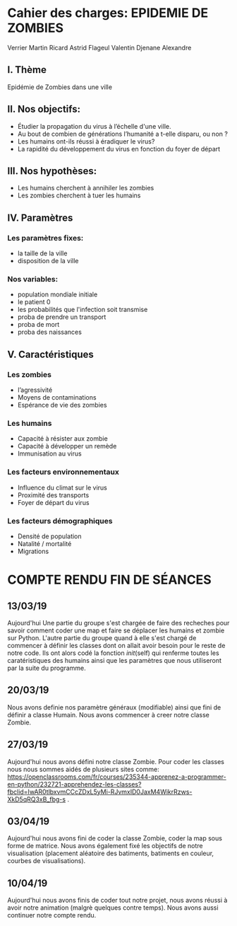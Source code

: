 # Cahier des charges: EPIDEMIE DE ZOMBIES

Verrier Martin Ricard Astrid Flageul Valentin Djenane Alexandre

## I. Thème

Epidémie de Zombies dans une ville

## II. Nos objectifs:
- Étudier la propagation du virus à l’échelle d'une ville.
- Au bout de combien de générations l’humanité a t-elle disparu, ou non ?
- Les humains ont-ils réussi à éradiquer le virus?
- La rapidité du développement du virus en fonction du foyer de départ


## III. Nos hypothèses:
- Les humains cherchent à annihiler les zombies
- Les zombies cherchent à tuer les humains

## IV. Paramètres 
### Les paramètres fixes:
- la taille de la ville
- disposition de la ville
### Nos variables:
- population mondiale initiale
- le patient 0
- les probabilités que l'infection soit transmise
- proba de prendre un transport
- proba de mort
- proba des naissances

## V. Caractéristiques
### Les zombies
- l’agressivité
- Moyens de contaminations
- Espérance de vie des zombies
### Les humains
- Capacité à résister aux zombie
- Capacité à développer un remède
- Immunisation au virus
### Les facteurs environnementaux
- Influence du climat sur le virus
- Proximité des transports
- Foyer de départ du virus
### Les facteurs démographiques
- Densité de population
- Natalité / mortalité
- Migrations

# COMPTE RENDU FIN DE SÉANCES
## 13/03/19
Aujourd'hui Une partie du groupe s'est chargée de faire des recheches pour savoir comment coder une map et faire se déplacer les humains et zombie sur Python.
L'autre partie du groupe quand à elle s'est chargé de commencer à définir les classes dont on allait avoir besoin pour le reste de notre code.
Ils ont alors codé la fonction _init_(self) qui renferme toutes les caratéristiques des humains ainsi que les paramètres que nous utiliseront par la suite du programme.

## 20/03/19
Nous avons definie nos paramètre généraux (modifiable) ainsi que fini de définir a classe Humain.
Nous avons commencer à creer notre classe Zombie.

## 27/03/19
Aujourd'hui nous avons défini notre classe Zombie. Pour coder les classes nous nous sommes aidés de plusieurs sites comme: https://openclassrooms.com/fr/courses/235344-apprenez-a-programmer-en-python/232721-apprehendez-les-classes?fbclid=IwAR0tlbxvmCCcZDxL5yMi-RJvmxID0JaxM4WikrRzws-XkD5qRQ3xB_fbg-s  .

## 03/04/19
Aujourd'hui nous avons fini de coder la classe Zombie, coder la map sous forme de matrice.
Nous avons également fixé les objectifs de notre visualisation (placement aléatoire des batiments, batiments en couleur, courbes de visualisations).

## 10/04/19
Aujourd'hui nous avons finis de coder tout notre projet, nous avons réussi à avoir notre animation (malgrè quelques contre temps). Nous avons aussi continuer notre compte rendu. 

